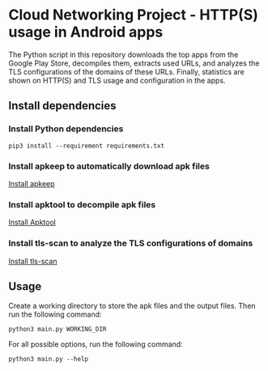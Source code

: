 # Cloud Networking Project - HTTP(S) usage in Android apps
The Python script in this repository downloads the top apps from the Google Play Store, decompiles them, extracts used URLs, and analyzes the TLS configurations of the domains of these URLs. Finally, statistics are shown on HTTP(S) and TLS usage and configuration in the apps.

## Install dependencies
### Install Python dependencies
`pip3 install --requirement requirements.txt`

### Install apkeep to automatically download apk files
[Install apkeep](https://github.com/EFForg/apkeep)

### Install apktool to decompile apk files
[Install Apktool](https://ibotpeaches.github.io/Apktool/)

### Install tls-scan to analyze the TLS configurations of domains
[Install tls-scan](https://github.com/prbinu/tls-scan)

## Usage
Create a working directory to store the apk files and the output files. Then run the following command:

`python3 main.py WORKING_DIR`

For all possible options, run the following command:

`python3 main.py --help`
